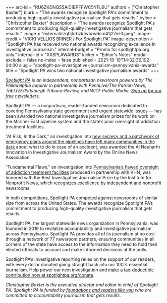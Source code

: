 +++
arc-id = "RU6ZKDNQS5AIDIBPFFWC5YFL6U"
authors = ["Christopher Baxter"]
blurb = "The awards recognize Spotlight PA's commitment to producing high-quality investigative journalism that gets results."
byline = "Christopher Baxter"
description = "The awards recognize Spotlight PA's commitment to producing high-quality investigative journalism that gets results."
image = "external/rzq0jhrbzktwbrw6cm41j27ez0.jpeg"
image-credit = "VICKI VELLIOS BRINER / For Spotlight PA"
image-description = "Spotlight PA has received two national awards recognizing excellence in investigative journalism."
internal-budget = "Promo for spotlightpa.org only."
internal-id = "XXSPLAWARDS"
kicker = "Editor's Notes"
modal-exclude = false
no-index = false
published = 2021-10-19T14:32:36.102-04:00
slug = "spotlight-pa-investigative-journalism-pennsylvania-awards"
title = "Spotlight PA wins two national investigative journalism awards"
+++

<a href="https://www.spotlightpa.org/"><i>Spotlight PA</i></a><i> is an independent, nonpartisan newsroom powered by The Philadelphia Inquirer in partnership with PennLive/The Patriot-News, TribLIVE/Pittsburgh Tribune-Review, and WITF Public Media. </i><a href="https://www.spotlightpa.org/newsletters"><i>Sign up for our free newsletters</i></a><i>.</i>

Spotlight PA — a nonpartisan, reader-funded newsroom dedicated to covering Pennsylvania state government and urgent statewide issues — has been awarded two national investigative journalism prizes for its work on the Mariner East pipeline system and the state’s poor oversight of addiction treatment facilities.

“At Risk, In the Dark,” an investigation into <a href="https://www.spotlightpa.org/series/mariner-east-pipeline/" target="_blank">how secrecy and a patchwork of emergency plans around the pipelines have left many communities in the dark</a> about what to do in case of an accident, was awarded the Al Neuharth Innovation in Investigative Journalism Award by the Online News Association.

“Fundamental Flaws,” an investigation into <a href="https://www.spotlightpa.org/series/fundamental-flaws/" target="_blank">Pennsylvania’s flawed oversight of addiction treatment facilities</a> produced in partnership with KHN, was honored with the Best Investigative Journalism Prize by the Institute for Nonprofit News, which recognizes excellence by independent and nonprofit newsrooms.

<script src="https://www.spotlightpa.org/embed.js" async></script><div data-spl-embed-version="1" data-spl-src="https://www.spotlightpa.org/embeds/donate/?teaser_text=Spotlight%20PA%20delivers%20original%2C%20fearless%20investigative%20reporting%20for%20Pennsylvania.%20Help%20power%20our%20next%20investigation%20by%20making%20a%20tax-deductible%20contribution%20now.&eyebrow_text=WHILE%20YOU'RE%20HERE"></div>

In both competitions, Spotlight PA competed against newsrooms of similar size from across the United States. The awards recognize Spotlight PA’s commitment to producing high-quality investigative journalism that gets results.

Spotlight PA, the largest statewide news organization in Pennsylvania, was founded in 2019 to revitalize accountability and investigative journalism across Pennsylvania. Spotlight PA provides all of its journalism at no cost through a network of 77 newsroom partners, ensuring communities in all corners of the state have access to the information they need to hold their elected officials to account and make informed decisions at the polls.

Spotlight PA’s investigative reporting relies on the support of our readers, with every dollar donated going straight back into our 100% essential journalism. Help power our next investigation and <a href="http://checkout.fundjournalism.org/memberform?org_id=spotlightpa&campaign=7015G0000003ZtBQAU" target="_blank">make a tax-deductible contribution now at spotlightpa.org/donate</a>.

<i>Christopher Baxter is the executive director and editor in chief of Spotlight PA. Spotlight PA is funded by</i><a href="https://www.spotlightpa.org/support"><i> foundations</i></a><i> </i><a href="https://www.spotlightpa.org/support"><i>and readers like you</i></a><i> who are committed to accountability journalism that gets results.</i>
